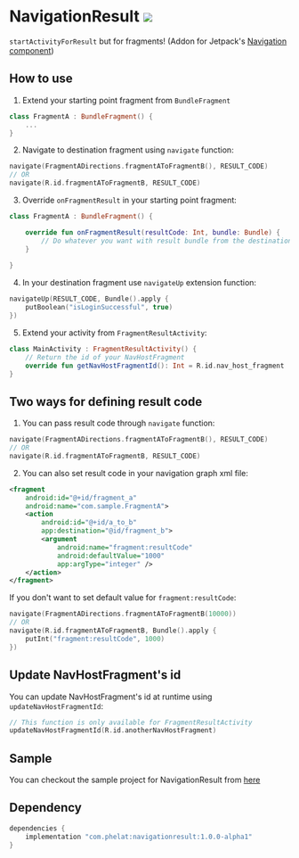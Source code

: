 # NavigationResult [![](https://api.bintray.com/packages/m4hdi/NavigationResult/NavigationResult/images/download.svg)](https://bintray.com/beta/#/m4hdi/NavigationResult?tab=packages)
```startActivityForResult``` but for fragments! (Addon for Jetpack's [Navigation component](https://developer.android.com/guide/navigation/navigation-getting-started))
## How to use
1. Extend your starting point fragment from `BundleFragment`
```kotlin
class FragmentA : BundleFragment() {
    ...
}
```
2. Navigate to destination fragment using `navigate` function:
```kotlin
navigate(FragmentADirections.fragmentAToFragmentB(), RESULT_CODE)
// OR
navigate(R.id.fragmentAToFragmentB, RESULT_CODE)
```
3. Override `onFragmentResult` in your starting point fragment:
```kotlin
class FragmentA : BundleFragment() {

    override fun onFragmentResult(resultCode: Int, bundle: Bundle) {
        // Do whatever you want with result bundle from the destination fragment
    }
    
}
```
4. In your destination fragment use `navigateUp` extension function:
```kotlin
navigateUp(RESULT_CODE, Bundle().apply {
    putBoolean("isLoginSuccessful", true)
})
```
5. Extend your activity from `FragmentResultActivity`:
```kotlin
class MainActivity : FragmentResultActivity() {
    // Return the id of your NavHostFragment
    override fun getNavHostFragmentId(): Int = R.id.nav_host_fragment
}
```
## Two ways for defining result code
1. You can pass result code through `navigate` function:
```kotlin
navigate(FragmentADirections.fragmentAToFragmentB(), RESULT_CODE)
// OR
navigate(R.id.fragmentAToFragmentB, RESULT_CODE)
```
2. You can also set result code in your navigation graph xml file:
```xml
<fragment
    android:id="@+id/fragment_a"
    android:name="com.sample.FragmentA">
    <action
        android:id="@+id/a_to_b"
        app:destination="@id/fragment_b">
        <argument
            android:name="fragment:resultCode"
            android:defaultValue="1000"
            app:argType="integer" />
    </action>
</fragment>
```
If you don't want to set default value for `fragment:resultCode`:
```kotlin
navigate(FragmentADirections.fragmentAToFragmentB(10000))
// OR
navigate(R.id.fragmentAToFragmentB, Bundle().apply {
    putInt("fragment:resultCode", 1000)
})
```
## Update NavHostFragment's id
You can update NavHostFragment's id at runtime using `updateNavHostFragmentId`:
```kotlin
// This function is only available for FragmentResultActivity
updateNavHostFragmentId(R.id.anotherNavHostFragment)
```
## Sample
You can checkout the sample project for NavigationResult from [here](https://github.com/PHELAT/NavigationResult/tree/master/app)
## Dependency
```groovy
dependencies {
    implementation "com.phelat:navigationresult:1.0.0-alpha1"
}
```
